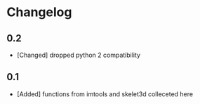 # Changelog

## 0.2

* [Changed] dropped python 2 compatibility

## 0.1

* [Added] functions from imtools and skelet3d colleceted here 
